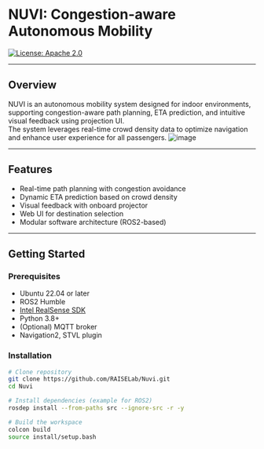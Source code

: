 # NUVI: Congestion-aware Autonomous Mobility

[![License: Apache 2.0](https://img.shields.io/badge/License-Apache%202.0-blue.svg)](LICENSE)

---

## Overview

NUVI is an autonomous mobility system designed for indoor environments, supporting congestion-aware path planning, ETA prediction, and intuitive visual feedback using projection UI.  
The system leverages real-time crowd density data to optimize navigation and enhance user experience for all passengers.
![image](https://github.com/user-attachments/assets/6d1ce648-9e46-45d8-a843-7d0aa3166728)

---

## Features

- Real-time path planning with congestion avoidance
- Dynamic ETA prediction based on crowd density
- Visual feedback with onboard projector
- Web UI for destination selection
- Modular software architecture (ROS2-based)

---

## Getting Started

### Prerequisites

- Ubuntu 22.04 or later
- ROS2 Humble
- [Intel RealSense SDK](https://github.com/IntelRealSense/librealsense)
- Python 3.8+
- (Optional) MQTT broker
- Navigation2, STVL plugin

### Installation

```bash
# Clone repository
git clone https://github.com/RAISELab/Nuvi.git
cd Nuvi

# Install dependencies (example for ROS2)
rosdep install --from-paths src --ignore-src -r -y

# Build the workspace
colcon build
source install/setup.bash
